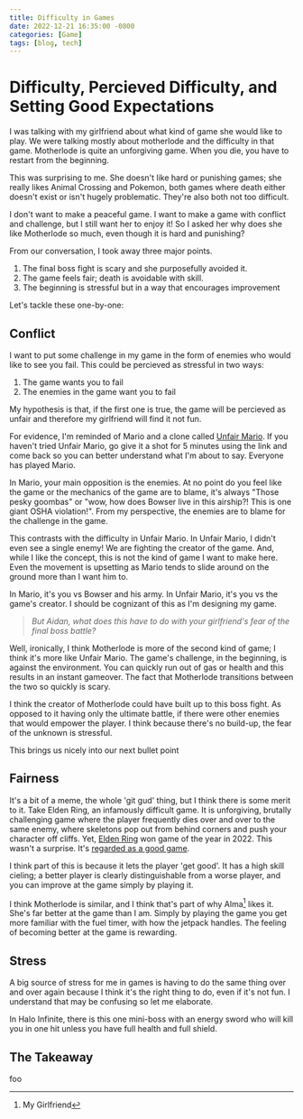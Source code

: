 ```yaml
---
title: Difficulty in Games
date: 2022-12-21 16:35:00 -0800
categories: [Game]
tags: [blog, tech]
---
```


# Difficulty, Percieved Difficulty, and Setting Good Expectations

I was talking with my girlfriend about what kind of game she would like to play. We were talking mostly about motherlode and the difficulty in that game. Motherlode is quite an unforgiving game. 
When you die, you have to restart from the beginning. 

This was surprising to me. She doesn't like hard or punishing games; she really likes Animal Crossing and Pokemon, both games where death either doesn't exist or isn't hugely problematic. They're also both not too difficult.

I don't want to make a peaceful game. I want to make a game with conflict and challenge, but I still want her to enjoy it! So I asked her why does she like Motherlode so much, even though it is hard and punishing?

From our conversation, I took away three major points.

1. The final boss fight is scary and she purposefully avoided it.
2. The game feels fair; death is avoidable with skill.
3. The beginning is stressful but in a way that encourages improvement

Let's tackle these one-by-one:

## Conflict

I want to put some challenge in my game in the form of enemies who would like to see you fail. 
This could be percieved as stressful in two ways:
1. The game wants you to fail
2. The enemies in the game want you to fail

My hypothesis is that, if the first one is true, the game will be percieved as unfair and therefore my girlfriend will find it not fun.

For evidence, I'm reminded of Mario and a clone called [Unfair Mario](https://www.unfair-mario.com/). If you haven't tried Unfair Mario, go give it a shot for 5 minutes using the link and come back so you can better understand what I'm about to say. Everyone has played Mario.

In Mario, your main opposition is the enemies. At no point do you feel like the game or the mechanics of the game are to blame, it's always "Those pesky goombas" or "wow, how does Bowser live in this airship?! This is one giant OSHA violation!".
From my perspective, the enemies are to blame for the challenge in the game.

This contrasts with the difficulty in Unfair Mario. In Unfair Mario, I didn't even see a single enemy! We are fighting the creator of the game. And, while I like the concept, this is not the kind of game I want to make here. Even the movement is upsetting as Mario tends to slide around on the ground more than I want him to. 

In Mario, it's you vs Bowser and his army. In Unfair Mario, it's you vs the game's creator. 
I should be cognizant of this as I'm designing my game.

> _But Aidan, what does this have to do with your girlfriend's fear of the final boss battle?_

Well, ironically, I think Motherlode is more of the second kind of game; I think it's more like Unfair Mario. The game's challenge, in the beginning, is against the environment. You can quickly run out of gas or health and this results in an instant gameover. 
The fact that Motherlode transitions between the two so quickly is scary.

I think the creator of Motherlode could have built up to this boss fight. As opposed to it having only the ultimate battle, if there were other enemies that would empower the player. I think because there's no build-up, the fear of the unknown is stressful.

This brings us nicely into our next bullet point

## Fairness

It's a bit of a meme, the whole 'git gud' thing, but I think there is some merit to it. Take Elden Ring, an infamously difficult game. It is unforgiving, brutally challenging game where the player frequently dies over and over to the same enemy, where skeletons pop out from behind corners and push your character off cliffs. 
Yet, [Elden Ring](https://screenrant.com/elden-ring-game-year-2022-god-war-ragnarok/) won game of the year in 2022. This wasn't a surprise. It's [regarded as a good game](https://www.ign.com/articles/elden-ring-review). 

I think part of this is because it lets the player 'get good'. It has a high skill cieling; a better player is clearly distinguishable from a worse player, and you can improve at the game simply by playing it. 

I think Motherlode is similar, and I think that's part of why Alma[^gf] likes it. She's far better at the game than I am. Simply by playing the game you get more familiar with the fuel timer, with how the jetpack handles. The feeling of becoming better at the game is rewarding.

## Stress

A big source of stress for me in games is having to do the same thing over and over again because I think it's the right thing to do, even if it's not fun. I understand that may be confusing so let me elaborate.

In Halo Infinite, there is this one mini-boss with an energy sword who will kill you in one hit unless you have full health and full shield. 

## The Takeaway

foo

[^gf]: My Girlfriend
